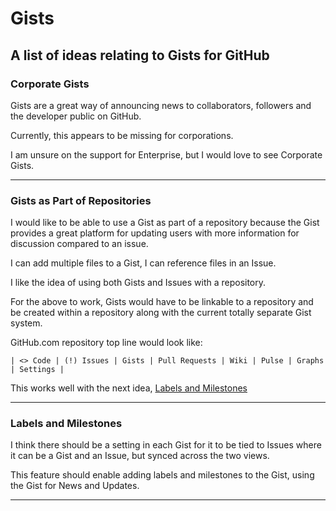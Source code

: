 # Gists

## A list of ideas relating to Gists for GitHub

### Corporate Gists

Gists are a great way of announcing news to collaborators, followers and the developer public on GitHub.

Currently, this appears to be missing for corporations.

I am unsure on the support for Enterprise, but I would love to see Corporate Gists.

---

### Gists as Part of Repositories

I would like to be able to use a Gist as part of a repository because the Gist provides a great platform for updating users with more information for discussion compared to an issue.

I can add multiple files to a Gist, I can reference files in an Issue.

I like the idea of using both Gists and Issues with a repository.

For the above to work, Gists would have to be linkable to a repository and be created within a repository along with the current totally separate Gist system.

GitHub.com repository top line would look like:

    | <> Code | (!) Issues | Gists | Pull Requests | Wiki | Pulse | Graphs | Settings |

This works well with the next idea, [Labels and Milestones](https://github.com/MaXwellFalstein/GitHub-Improvements/tree/master/Gists#labels-and-milestones)

---

### Labels and Milestones

I think there should be a setting in each Gist for it to be tied to Issues where it can be a Gist and an Issue, but synced across the two views.

This feature should enable adding labels and milestones to the Gist, using the Gist for News and Updates.

---
